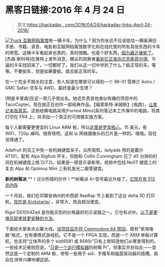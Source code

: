 # 黑客日链接:2016 年 4 月 24 日

> 原文:[https://hackaday . com/2016/04/24/hackaday-links-April-24-2016/](https://hackaday.com/2016/04/24/hackaday-links-april-24-2016/)

[![Truck](../Images/5ad8ef134b14c527c1967547882ae160.png) ](https://hackaday.com/wp-content/uploads/2016/04/truck.jpg) [互联网档案馆](https://archive.org/)有一辆卡车。为什么？因为你永远不应该低估一辆装满旧手册、书籍、录音、电影和互联网档案馆数字化和在线托管的所有其他东西的卡车的带宽。这辆卡车看起来也真的，真的很酷。也是个好东西，[因为最近被偷了](http://blog.archive.org/2016/04/20/truck-and-back-again-the-internet-archive-truck-takes-a-detour/)。[杰森·斯科特]在推特上发布消息，眼尖的观察者[看到它正驶向贝克斯菲尔德](https://twitter.com/hummingangela/status/722203034072125440)。牛逼的卡车找回来了，一切都好了。我们从这一切中学到了什么？偷正常的车。等等。不要偷车，但是如果要偷，就去偷正常的车。

在一个完全不相关的注意，有人知道在哪里可以得到一个 99-01 雪佛兰 Astro / GMC Safari 货车与 AWD，最好是最少生锈？

[明星辛普森]在这一带几乎很出名。她还负责其他类似有趣的项目中的 TacoCopter。现在她正在创作一部经典作品。【福里斯特·米姆斯】《电路》，[让笔记本版真实](https://www.crowdsupply.com/star-simpson/circuit-classics)。这些经典电路采用[Forrest Mims]系列笔记本工作簿中的电路，将其打印在 FR4 上，并添加一个真正的可焊接实施方案。

每个人都需要更便宜的 Linux ARM 板，所以[这里是罗宾核心](https://www.indiegogo.com/projects/a-coin-sized-arm-linux-computer-with-wifi#/)。15 美元，有 WiFi，720p *编码*。很奇怪吧。这和 ip 网络摄像头的芯片是一样的。哦哦。现在说得通了。

Adafruit 的员工中有一些机械键盘呆子。众所周知，ladyada 用的是戴尔 AT101，配有 Alps Bigfoot 开关，但她和 Collin Cunningham 花了 45 分钟的时间在机械键盘上练习(T2)。结果是一部音乐录影带。视频中包括:NeXT 键盘上的复古 Alps 和 Optimus Mini 三有机发光二极管键盘。

**新的树莓派** **！过分热情的炒作！**树莓派 A+型号最近升级了。[它现在有 512 兆内存](http://uk.farnell.com/raspberry-pi/raspbrry-moda-512m/sbc-raspberry-pi-model-a-512mb/dp/2536236)

一个月前，我们在印第安纳州的中西部 RepRap 节上看到了这台 delta 3D 打印机。[现在是 Kickstarter](https://www.kickstarter.com/projects/billyzelsnack/polygon-delta-3d-printer-kit) 。非常大，而且相当便宜。

Rigol DS1054Zed 是你能买到的价格最好的示波器之一。它也有点吵。[以下是更换风扇使其更安静的方法](https://www.youtube.com/watch?v=taLTQsWEEqc)。

下面给大家来点众筹大戏。[该项目旨在将 Commodore 64 带回](https://www.indiegogo.com/projects/the-64-computer-and-handheld-console#/story)，既有“家用电脑”格式，也有便携式游戏机。它不是一个 FPGA 实现，而是一个 ARM 单板计算机，也支持“立体声的多个 sid(6581 或 8580)”只有上帝知道他们从哪里得到的。一些技术记者抱怨说，“[只是一个运行模拟器](http://www.digitalspy.com/gaming/news/a791373/that-commodore-64-handheld-is-basically-just-a-raspberry-pi-running-an-emulator/)的树莓 Pi”，但事实并非如此——显然这是一个定制的 ARM 板，带有一些用于 sid、手推车和磁盘驱动器的插槽。我会在*饶有兴趣地看*这部。